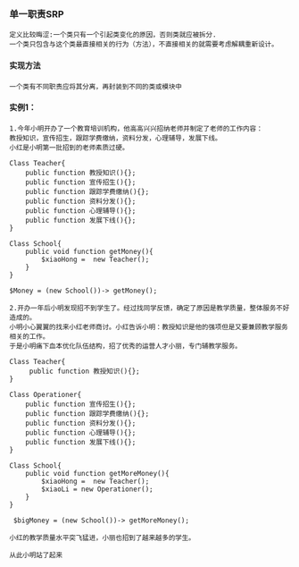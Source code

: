 ### 单一职责SRP 
    定义比较晦涩:一个类只有一个引起类变化的原因，否则类就应被拆分.
    一个类只包含与这个类最直接相关的行为（方法），不直接相关的就需要考虑解耦重新设计。
#### 实现方法
    一个类有不同职责应将其分离，再封装到不同的类或模块中

#### 实例1：
    1.今年小明开办了一个教育培训机构，他高高兴兴招纳老师并制定了老师的工作内容：
    教授知识，宣传招生，跟踪学费缴纳，资料分发，心理辅导，发展下线。
    小红是小明第一批招到的老师素质过硬。
    
    Class Teacher{
        public function 教授知识(){};
        public function 宣传招生(){};
        public function 跟踪学费缴纳(){};
        public function 资料分发(){};
        public function 心理辅导(){};
        public function 发展下线(){};
    }

    Class School{
        public void function getMoney(){
            $xiaoHong =  new Teacher();
        }
    }

    $Money = (new School())-> getMoney();

    2.开办一年后小明发现招不到学生了。经过找同学反馈，确定了原因是教学质量，整体服务不好造成的。
    小明小心翼翼的找来小红老师商讨。小红告诉小明：教授知识是他的强项但是又要兼顾教学服务相关的工作。
    于是小明痛下血本优化队伍结构，招了优秀的运营人才小丽，专门辅教学服务。
    
    Class Teacher{
         public function 教授知识(){};
    }
    
    Class Operationer{
        public function 宣传招生(){};
        public function 跟踪学费缴纳(){};
        public function 资料分发(){};
        public function 心理辅导(){};
        public function 发展下线(){};
    }

    Class School{
        public void function getMoreMoney(){
            $xiaoHong =  new Teacher();
            $xiaoLi = new Operationer();
        }
    }

     $bigMoney = (new School())-> getMoreMoney();
    
    小红的教学质量水平突飞猛进，小丽也招到了越来越多的学生。

    从此小明站了起来
    
    
    
    
    